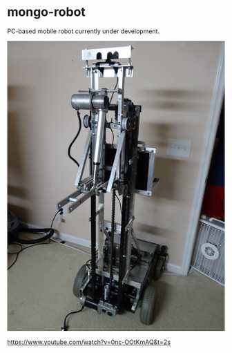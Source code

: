 # mongo-robot
PC-based mobile robot currently under development.

![Mongo](https://github.com/RyanDellana/mongo-robot/blob/master/Mongo.JPG)

https://www.youtube.com/watch?v=0nc-OOtKmAQ&t=2s

